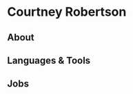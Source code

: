 # Courtney Robertson
## About
## Languages & Tools
## Jobs

<!-- BLOG-POST-LIST:START -->
<!-- BLOG-POST-LIST:END -->
